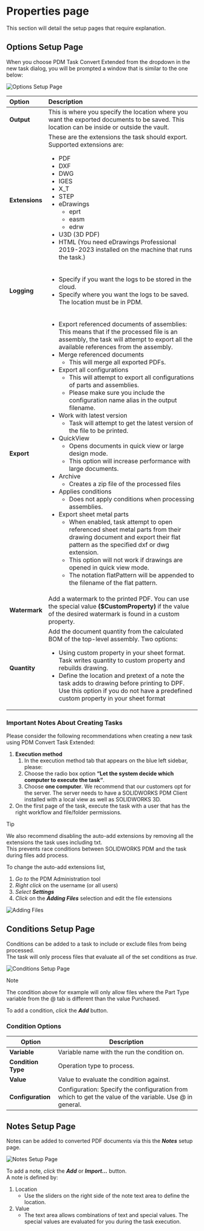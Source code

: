 
# Properties page

This section will detail the setup pages that require explanation.

## Options Setup Page

When you choose PDM Task Convert Extended from the dropdown in the new task dialog, you will be prompted a window that is similar to the one below:

![Options Setup Page](../images/pdmconverttaskextendedoptionssetuppage.png)

|Option|Description|
|:---|:---|
|**Output**|This is where you specify the location where you want the exported documents to be saved. This location can be inside or outside the vault.|
|**Extensions**|These are the extensions the task should export. Supported extensions are: <ul><li>PDF</li><li>DXF</li><li>DWG</li><li>IGES</li><li>X_T</li><li>STEP</li><li>eDrawings<ul><li>eprt</li><li>easm</li><li>edrw</li></ul><li>U3D (3D PDF)</li><li>HTML (You need eDrawings Professional 2019-2023 installed on the machine that runs the task.)</li></li></ul>|
|**Logging**|<ul><li>Specify if you want the logs to be stored in the cloud.</li><li>Specify where you want the logs to be saved. The location must be in PDM.</li></ul>|
|**Export**|<ul><li>Export referenced documents of assemblies: This means that if the processed file is an assembly, the task will attempt to export all the available references from the assembly.</li><li>Merge referenced documents<ul><li>This will merge all exported PDFs.</li></ul><li>Export all configurations<ul><li>This will attempt to export all configurations of parts and assemblies.</li><li>Please make sure you include the configuration name alias in the output filename.</li></ul></li><li>Work with latest version<ul><li>Task will attempt to get the latest version of the file to be printed.</li></ul></li><li>QuickView<ul><li>Opens documents in quick view or large design mode.</li><li>This option will increase performance with large documents.</li></ul><li>Archive<ul><li>Creates a zip file of the processed files</li></ul></li><li>Applies conditions<ul><li>Does not apply conditions when processing assemblies.</li></ul><li>Export sheet metal parts<ul><li>When enabled, task attempt to open referenced sheet metal parts from their drawing document and export their flat pattern as the specified dxf or dwg extension.</li><li>This option will not work if drawings are opened in quick view mode.</li><li>The notation flatPattern will be appended to the filename of the flat pattern.</li></ul></li></ul>|
|**Watermark**|Add a watermark to the printed PDF. You can use the special value **($CustomProperty)** if the value of the desired watermark is found in a custom property.|
|**Quantity**|Add the document quantity from the calculated BOM of the top-level assembly. Two options:<ul><li>Using custom property in your sheet format. Task writes quantity to custom property and rebuilds drawing.</li><li>Define the location and pretext of a note the task adds to drawing before printing to DPF. Use this option if you do not have a predefined custom property in your sheet format</li></ul>|

### Important Notes About Creating Tasks

Please consider the following recommendations when creating a new task using PDM Convert Task Extended:
1. **Execution method**
    1. In the execution method tab that appears on the blue left sidebar, please: 
    2. Choose the radio box option **“Let the system decide which computer to execute the task“**.
    3. Choose **one computer**. We recommend that our customers opt for the server. The server needs to have a SOLIDWORKS PDM Client installed with a local view as well as SOLIDWORKS 3D.
2. On the first page of the task, execute the task with a user that has the right workflow and file/folder permissions.

> [!TIP]
> We also recommend disabling the auto-add extensions by removing all the extensions the task uses including txt.  
> This prevents race conditions between SOLIDWORKS PDM and the task during files add process.

To change the auto-add extensions list, 
1. *Go to* the PDM Administration tool
2. *Right click* on the username (or all users)
3. *Select* ***Settings***
4. *Click* on the ***Adding Files*** selection and edit the file extensions

![Adding Files](../images/pdmconverttaskextendedaddingfiles.png)

## Conditions Setup Page

Conditions can be added to a task to include or exclude files from being processed.  
The task will only process files that evaluate all of the set conditions as *true*.

![Conditions Setup Page](../images/pdmconverttaskextendedconditionssetuppage.png)

> [!NOTE]
> The condition above for example will only allow files where the Part Type variable from the @ tab is different than the value Purchased.

To add a condition, *click* the ***Add*** button.

### Condition Options

|Option|Description|
|---|---|
|**Variable**|Variable name with the run the condition on.|
|**Condition Type**|Operation type to process.|
|**Value**|Value to evaluate the condition against.|
|**Configuration**|Configuration: Specify the configuration from which to get the value of the variable. Use @ in general.|

## Notes Setup Page

Notes can be added to converted PDF documents via this the ***Notes*** setup page.

![Notes Setup Page](../images/pdmconverttaskextendednotessetuppage.png)

To add a note, *click* the ***Add*** or ***Import...*** button.  
A note is defined by:
1. Location
    - Use the sliders on the right side of the note text area to define the location.
2. Value
    - The text area allows combinations of text and special values. The special values are evaluated for you during the task execution.

